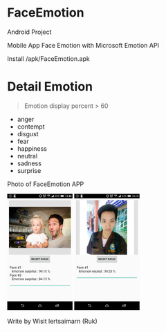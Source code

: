 # FaceEmotion
Android Project 

Mobile App Face Emotion with Microsoft Emotion API

Install /apk/FaceEmotion.apk

# Detail Emotion 
> Emotion display percent > 60 
- anger 
- contempt
- disgust 
- fear
- happiness
- neutral
- sadness
- surprise

Photo of FaceEmotion APP

<img src="img/S.png" width="30%"/> <img src="img/2.png" width="30%"/>

Write by Wisit lertsaimarn  (Ruk)
